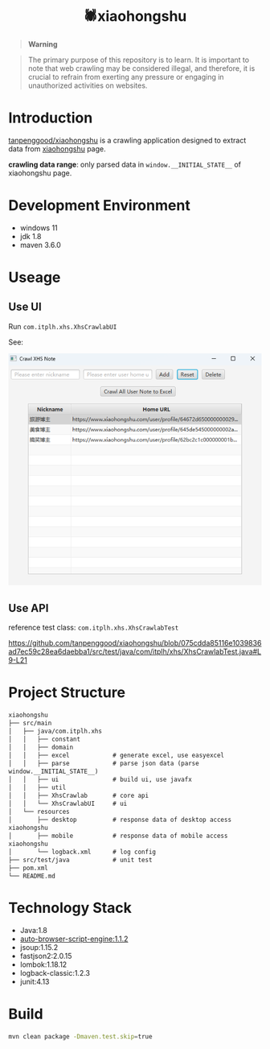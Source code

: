 <div align="center">

<h1 align="center">
🕷️xiaohongshu
</h1>

</div>

> **Warning**

> The primary purpose of this repository is to learn. It is important to note that web crawling may
> be considered illegal, and therefore, it is crucial to refrain from exerting any pressure or engaging in unauthorized
> activities on websites.


# Introduction

[tanpenggood/xiaohongshu](https://github.com/tanpenggood/xiaohongshu) is a crawling application designed to extract data from [xiaohongshu](https://www.xiaohongshu.com/explore) page.

**crawling data range**: only parsed data in `window.__INITIAL_STATE__` of xiaohongshu page.

# Development Environment

- windows 11
- jdk 1.8
- maven 3.6.0

# Useage

## Use UI

Run `com.itplh.xhs.XhsCrawlabUI`

See:

![home.png](home.png)

## Use API

reference test class: `com.itplh.xhs.XhsCrawlabTest`

https://github.com/tanpenggood/xiaohongshu/blob/075cdda85116e1039836ad7ec59c28ea6daebba1/src/test/java/com/itplh/xhs/XhsCrawlabTest.java#L9-L21

# Project Structure

```
xiaohongshu
├── src/main
│   ├── java/com.itplh.xhs       
│   │   ├── constant
│   │   ├── domain
│   │   ├── excel            # generate excel, use easyexcel
│   │   ├── parse            # parse json data (parse window.__INITIAL_STATE__)
│   │   ├── ui               # build ui, use javafx    
│   │   ├── util               
│   │   ├── XhsCrawlab       # core api   
│   │   └── XhsCrawlabUI     # ui
│   └── resources
│       ├── desktop          # response data of desktop access xiaohongshu
│       ├── mobile           # response data of mobile access xiaohongshu
│       └── logback.xml      # log config
├── src/test/java            # unit test
├── pom.xml
└── README.md
```

# Technology Stack

- Java:1.8
- [auto-browser-script-engine:1.1.2](https://github.com/tanpenggood/auto-browser-script-engine)
- jsoup:1.15.2
- fastjson2:2.0.15
- lombok:1.18.12
- logback-classic:1.2.3
- junit:4.13

# Build

```bash
mvn clean package -Dmaven.test.skip=true
```

